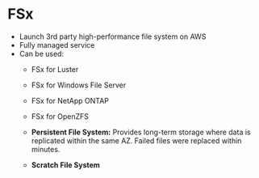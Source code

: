 # FSx

- Launch 3rd party high-performance file system on AWS
- Fully managed service
- Can be used:
  - FSx for Luster
  - FSx for Windows File Server
  - FSx for NetApp ONTAP
  - FSx for OpenZFS

  - **Persistent File System:** Provides long-term storage where data is replicated within the same AZ. Failed
   files were replaced within minutes.
  - **Scratch File System**
  